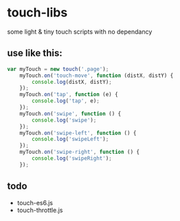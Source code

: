 # touch-libs
some light &amp; tiny touch scripts with no dependancy

## use like this:
```javascript
var myTouch = new touch('.page');
    myTouch.on('touch-move', function (distX, distY) {
        console.log(distX, distY);
    });
    myTouch.on('tap', function (e) {
        console.log('tap', e);
    });
    myTouch.on('swipe', function () {
        console.log('swipe');
    });
    myTouch.on('swipe-left', function () {
        console.log('swipeLeft');
    });
    myTouch.on('swipe-right', function () {
        console.log('swipeRight');
    });
```

## todo
* touch-es6.js
* touch-throttle.js